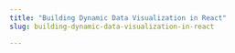 ```yaml
---
title: "Building Dynamic Data Visualization in React"
slug: building-dynamic-data-visualization-in-react

---
```


